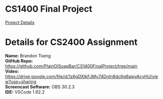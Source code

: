 # CS1400 Final Project
[Project Details](https://github.com/PlainOlSoapBar/CS1400FinalProject/files/15227615/CS.1400.Final.Project.pdf)

# Details for CS2400 Assignment  
**Name:** Brandon Tseng  
**GitHub Repo:** https://github.com/PlainOlSoapBar/CS1400FinalProject/tree/main  
**Video:** https://drive.google.com/file/d/1z6gDXIkFJMy74DnIn8dc6g9aipyAcyHU/view?usp=sharing  
**Screencast Software:** OBS 30.2.3  
**IDE:** VSCode 1.92.2
